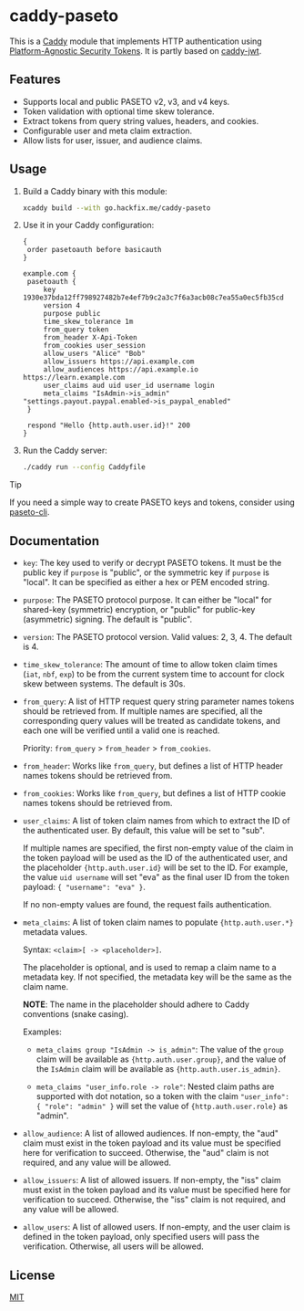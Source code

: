 # caddy-paseto

This is a [Caddy](https://caddyserver.com/) module that implements HTTP authentication using [Platform-Agnostic Security Tokens](https://paseto.io/). It is partly based on [caddy-jwt](https://github.com/ggicci/caddy-jwt).


## Features

- Supports local and public PASETO v2, v3, and v4 keys.
- Token validation with optional time skew tolerance.
- Extract tokens from query string values, headers, and cookies.
- Configurable user and meta claim extraction.
- Allow lists for user, issuer, and audience claims.


## Usage

1. Build a Caddy binary with this module:
   ```sh
   xcaddy build --with go.hackfix.me/caddy-paseto
   ```

2. Use it in your Caddy configuration:
   ```Caddyfile
   {
   	order pasetoauth before basicauth
   }
   
   example.com {
   	pasetoauth {
   		key 1930e37bda12ff798927482b7e4ef7b9c2a3c7f6a3acb08c7ea55a0ec5fb35cd
   		version 4
   		purpose public
   		time_skew_tolerance 1m
   		from_query token
   		from_header X-Api-Token
   		from_cookies user_session
   		allow_users "Alice" "Bob"
   		allow_issuers https://api.example.com
   		allow_audiences https://api.example.io https://learn.example.com
   		user_claims aud uid user_id username login
   		meta_claims "IsAdmin->is_admin" "settings.payout.paypal.enabled->is_paypal_enabled"
   	}
   
   	respond "Hello {http.auth.user.id}!" 200
   }
   ```

3. Run the Caddy server:
   ```sh
   ./caddy run --config Caddyfile
   ```

> [!TIP]
> If you need a simple way to create PASETO keys and tokens, consider using [paseto-cli](https://go.hackfix.me/paseto-cli).


## Documentation

- `key`: The key used to verify or decrypt PASETO tokens. It must be the public key if `purpose` is "public", or the symmetric key if `purpose` is "local". It can be specified as either a hex or PEM encoded string.

- `purpose`: The PASETO protocol purpose. It can either be "local" for shared-key (symmetric) encryption, or "public" for public-key (asymmetric) signing. The default is "public".

- `version`: The PASETO protocol version. Valid values: 2, 3, 4. The default is 4.

- `time_skew_tolerance`: The amount of time to allow token claim times (`iat`, `nbf`, `exp`) to be from the current system time to account for clock skew between systems. The default is 30s.

- `from_query`: A list of HTTP request query string parameter names tokens should be retrieved from. If multiple names are specified, all the corresponding query values will be treated as candidate tokens, and each one will be verified until a valid one is reached. 

  Priority: `from_query` > `from_header` > `from_cookies`.

- `from_header`: Works like `from_query`, but defines a list of HTTP header names tokens should be retrieved from.

- `from_cookies`: Works like `from_query`, but defines a list of HTTP cookie names tokens should be retrieved from.

- `user_claims`: A list of token claim names from which to extract the ID of the authenticated user. By default, this value will be set to "sub".

  If multiple names are specified, the first non-empty value of the claim in the token payload will be used as the ID of the authenticated user, and the placeholder `{http.auth.user.id}` will be set to the ID. For example, the value `uid username` will set "eva" as the final user ID from the token payload: `{ "username": "eva" }`.
  
  If no non-empty values are found, the request fails authentication.

- `meta_claims`: A list of token claim names to populate `{http.auth.user.*}` metadata values.

  Syntax: `<claim>[ -> <placeholder>]`.

  The placeholder is optional, and is used to remap a claim name to a metadata key. If not specified, the metadata key will be the same as the claim name.
  
  **NOTE**: The name in the placeholder should adhere to Caddy conventions (snake casing).

  Examples:
  - `meta_claims group "IsAdmin -> is_admin"`: The value of the `group` claim will be available as `{http.auth.user.group}`, and the value of the `IsAdmin` claim will be available as `{http.auth.user.is_admin}`.
  
  - `meta_claims "user_info.role -> role"`: Nested claim paths are supported with dot notation, so a token with the claim `"user_info": { "role": "admin" }` will set the value of `{http.auth.user.role}` as "admin".
  
- `allow_audience`: A list of allowed audiences. If non-empty, the "aud" claim must exist in the token payload and its value must be specified here for verification to succeed. Otherwise, the "aud" claim is not required, and any value will be allowed.

- `allow_issuers`: A list of allowed issuers. If non-empty, the "iss" claim must exist in the token payload and its value must be specified here for verification to succeed. Otherwise, the "iss" claim is not required, and any value will be allowed.

- `allow_users`: A list of allowed users. If non-empty, and the user claim is defined in the token payload, only specified users will pass the verification. Otherwise, all users will be allowed.


## License

[MIT](/LICENSE)
